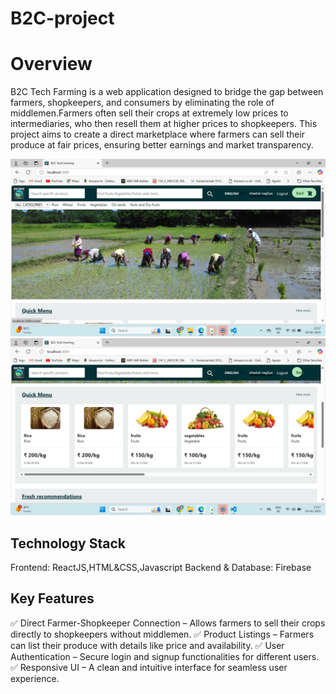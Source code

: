 # B2C-project

# Overview
B2C Tech Farming is a web application designed to bridge the gap between farmers, shopkeepers, and consumers by eliminating the role of middlemen.Farmers often sell their crops at extremely low prices to intermediaries, who then resell them at higher prices to shopkeepers. This project aims to create a direct marketplace where farmers can sell their produce at fair prices, ensuring better earnings and market transparency.

![image alt](https://github.com/Sheetal6378/B2C-project/blob/6757bb3e951dbab82402c69e238d3730052e0259/Screenshot%20(88).png)
![image alt](https://github.com/Sheetal6378/B2C-project/blob/ef0403c9ceaec8155fe2ff5fc6476928be517acf/Screenshot%20(89).png)

## Technology Stack
Frontend: ReactJS,HTML&CSS,Javascript
Backend & Database: Firebase

## Key Features
✅ Direct Farmer-Shopkeeper Connection – Allows farmers to sell their crops directly to shopkeepers without middlemen.
✅ Product Listings – Farmers can list their produce with details like price and availability.
✅ User Authentication – Secure login and signup functionalities for different users.
✅ Responsive UI – A clean and intuitive interface for seamless user experience.


